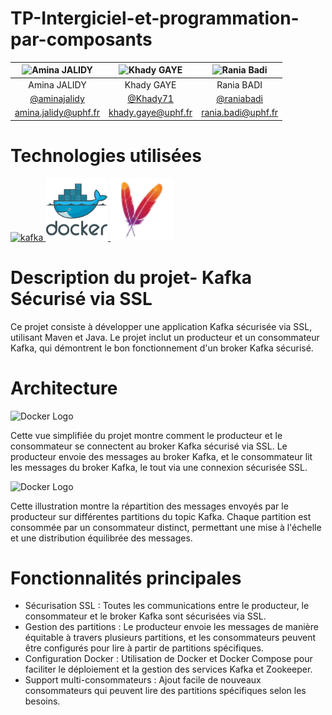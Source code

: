 # TP-Intergiciel-et-programmation-par-composants
| ![Amina JALIDY](https://avatars.githubusercontent.com/u/103306906?v=4)  | ![Khady GAYE](https://avatars.githubusercontent.com/u/131003251?v=4)          | ![Rania Badi](https://avatars.githubusercontent.com/u/141785971?v=4) |
| :--------------: | :--------------: | :--------------: |
| Amina JALIDY | Khady GAYE        | Rania BADI  |
| [@aminajalidy](https://github.com/aminajalidy) | [@Khady71](https://github.com/Khady71) | [@raniabadi](https://github.com/raniabadi)  |
| amina.jalidy@uphf.fr  | khady.gaye@uphf.fr           | rania.badi@uphf.fr  |

# Technologies utilisées
<a href="https://kafka.apache.org/" target="_blank" rel="noreferrer"> <img src="https://imgs.search.brave.com/vUNX5vHj053oH8GdZXva9X8byPP-0OQMCLXSgv3rLtU/rs:fit:500:0:0/g:ce/aHR0cHM6Ly9zdGF0/aWMud2lraWEubm9j/b29raWUubmV0L2xv/Z29wZWRpYS9pbWFn/ZXMvZC9kOC9BcGFj/aGVfS2Fma2FfTG9n/by5qcGcvcmV2aXNp/b24vbGF0ZXN0L3Nj/YWxlLXRvLXdpZHRo/LWRvd24vMzAwP2Ni/PTIwMjIwNzAzMDIz/NjEz.jpeg" alt="kafka" width="260" height="100"/> </a> <a href="https://www.docker.com/" target="_blank" rel="noreferrer"> <img src="https://raw.githubusercontent.com/devicons/devicon/master/icons/docker/docker-original-wordmark.svg" alt="docker" width="100" height="100"/> </a> <a href="https://maven.apache.org/" target="_blank" rel="noreferrer"><img src="https://raw.githubusercontent.com/vscode-icons/vscode-icons/master/icons/file_type_maven.svg" alt="maven" width="100" height="100"/></a>

# Description du projet- Kafka Sécurisé via SSL

Ce projet consiste à développer une application Kafka sécurisée via SSL, utilisant Maven et Java. Le projet inclut un producteur et un consommateur Kafka, qui démontrent le bon fonctionnement d'un broker Kafka sécurisé.

# Architecture
<img src="https://github.com/aminajalidy/TP-Intergiciel-et-programmation-par-composants/assets/103306906/84d67470-024a-4129-ac4c-59cfd0b77479" alt="Docker Logo" width="550"/>

Cette vue simplifiée du projet montre comment le producteur et le consommateur se connectent au broker Kafka sécurisé via SSL. Le producteur envoie des messages au broker Kafka, et le consommateur lit les messages du broker Kafka, le tout via une connexion sécurisée SSL.

<img src="https://github.com/aminajalidy/TP-Intergiciel-et-programmation-par-composants/assets/103306906/a81e56b0-64ef-4098-8e3b-5701149ffe9d" alt="Docker Logo" width="550"/>

Cette illustration montre la répartition des messages envoyés par le producteur sur différentes partitions du topic Kafka. Chaque partition est consommée par un consommateur distinct, permettant une mise à l'échelle et une distribution équilibrée des messages.


# Fonctionnalités principales

- Sécurisation SSL : Toutes les communications entre le producteur, le consommateur et le broker Kafka sont sécurisées via SSL.
- Gestion des partitions : Le producteur envoie les messages de manière équitable à travers plusieurs partitions, et les consommateurs   peuvent être configurés pour lire à partir de partitions spécifiques.
- Configuration Docker : Utilisation de Docker et Docker Compose pour faciliter le déploiement et la gestion des services Kafka et Zookeeper.
- Support multi-consommateurs : Ajout facile de nouveaux consommateurs qui peuvent lire des partitions spécifiques selon les besoins.

